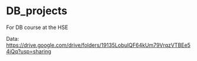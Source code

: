 # DB_projects
For DB course at the HSE

Data: https://drive.google.com/drive/folders/19135LobuIQF64kUm79VrqzVTBEe54iQq?usp=sharing
